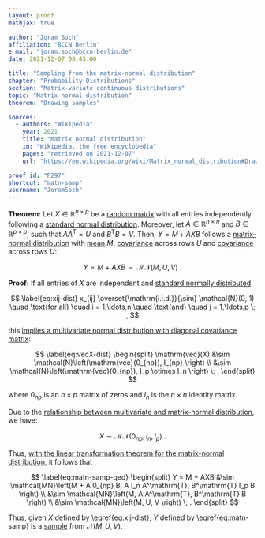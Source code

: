 ```yaml
---
layout: proof
mathjax: true

author: "Joram Soch"
affiliation: "BCCN Berlin"
e_mail: "joram.soch@bccn-berlin.de"
date: 2021-12-07 08:43:00

title: "Sampling from the matrix-normal distribution"
chapter: "Probability Distributions"
section: "Matrix-variate continuous distributions"
topic: "Matrix-normal distribution"
theorem: "Drawing samples"

sources:
  - authors: "Wikipedia"
    year: 2021
    title: "Matrix normal distribution"
    in: "Wikipedia, the free encyclopedia"
    pages: "retrieved on 2021-12-07"
    url: "https://en.wikipedia.org/wiki/Matrix_normal_distribution#Drawing_values_from_the_distribution"

proof_id: "P297"
shortcut: "matn-samp"
username: "JoramSoch"
---
```



**Theorem:** Let $X \in \mathbb{R}^{n \times p}$ be a [random matrix](/D/rmat) with all entries independently following a [standard normal distribution](/D/snorm). Moreover, let $A \in \mathbb{R}^{n \times n}$ and $B \in \mathbb{R}^{p \times p}$, such that $A A^\mathrm{T} = U$ and $B^\mathrm{T} B = V$. Then, $Y = M + A X B$ follows a [matrix-normal distribution](/D/matn) with [mean](/D/mean-rmat) $M$, [covariance](/D/covmat) across rows $U$ and [covariance](/D/covmat) across rows $U$:

$$ \label{eq:matn-samp}
Y = M + A X B \sim \mathcal{MN}(M, U, V) \; .
$$


**Proof:** If all entries of $X$ are independent and [standard normally distributed](/D/snorm)

$$ \label{eq:xij-dist}
x_{ij} \overset{\mathrm{i.i.d.}}{\sim} \mathcal{N}(0, 1) \quad \text{for all} \quad i = 1,\ldots,n \quad \text{and} \quad j = 1,\ldots,p \; ,
$$

this [implies a multivariate normal distribution with diagonal covariance matrix](/P/mvn-ind):

$$ \label{eq:vecX-dist}
\begin{split}
\mathrm{vec}(X) &\sim \mathcal{N}\left(\mathrm{vec}(0_{np}), I_{np} \right) \\
&\sim \mathcal{N}\left(\mathrm{vec}(0_{np}), I_p \otimes I_n \right) \; .
\end{split}
$$

where $0_{np}$ is an $n \times p$ matrix of zeros and $I_n$ is the $n \times n$ identity matrix.

Due to the [relationship between multivariate and matrix-normal distribution](/P/matn-mvn), we have:

$$ \label{eq:X-dist}
X \sim \mathcal{MN}(0_{np}, I_n, I_p) \; .
$$

Thus, [with the linear transformation theorem for the matrix-normal distribution](/P/matn-ltt), it follows that

$$ \label{eq:matn-samp-qed}
\begin{split}
Y = M + AXB &\sim \mathcal{MN}\left(M + A 0_{np} B, A I_n A^\mathrm{T}, B^\mathrm{T} I_p B \right) \\
&\sim \mathcal{MN}\left(M, A A^\mathrm{T}, B^\mathrm{T} B \right) \\
&\sim \mathcal{MN}\left(M, U, V \right) \; .
\end{split}
$$

Thus, given $X$ defined by \eqref{eq:xij-dist}, $Y$ defined by \eqref{eq:matn-samp} is a [sample](/D/samp) from $\mathcal{N}\left(M, U, V \right)$.